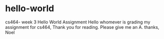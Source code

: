 # hello-world
cs464- week 3 Hello World Assignment
Hello whomever is grading my assignment for cs464,
Thank you for reading.  Please give me an A.
thanks,
Noel
